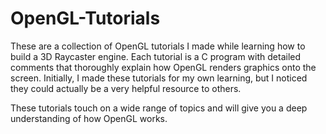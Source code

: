 # OpenGL-Tutorials
These are a collection of OpenGL tutorials I made while learning how to build a 3D Raycaster engine. Each tutorial is a C program with detailed comments that thoroughly explain how OpenGL renders graphics onto the screen. Initially, I made these tutorials for my own learning, but I noticed they could actually be a very helpful resource to others.

These tutorials touch on a wide range of topics and will give you a deep understanding of how OpenGL works.
